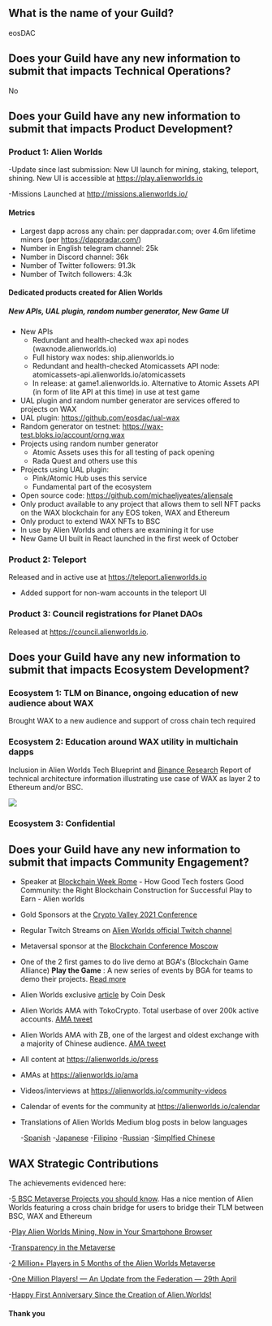 ## What is the name of your Guild?

eosDAC

## Does your Guild have any new information to submit that impacts Technical Operations?

No

## Does your Guild have any new information to submit that impacts Product Development?

### Product 1: Alien Worlds

-Update since last submission: New UI launch for mining, staking, teleport, shining. New UI is accessible at https://play.alienworlds.io

-Missions Launched at http://missions.alienworlds.io/


#### Metrics

- Largest dapp across any chain: per dappradar.com; over 4.6m lifetime miners (per https://dappradar.com/)
- Number in English telegram channel: 25k
- Number in Discord channel: 36k
- Number of Twitter followers: 91.3k
- Number of Twitch followers: 4.3k

#### Dedicated products created for Alien Worlds

##### New APIs, UAL plugin, random number generator, New Game UI

- New APIs
	- Redundant and health-checked wax api nodes (waxnode.alienworlds.io)
	- Full history wax nodes: ship.alienworlds.io
	- Redundant and health-checked Atomicassets API node: atomicassets-api.alienworlds.io/atomicassets
	- In release:  at game1.alienworlds.io. Alternative to Atomic Assets API (in form of lite API at this time) in use at test game
- UAL plugin and random number generator are services offered to projects on WAX
- UAL plugin: https://github.com/eosdac/ual-wax
- Random generator on testnet: https://wax-test.bloks.io/account/orng.wax
- Projects using random number generator
	- Atomic Assets uses this for all testing of pack opening
	- Rada Quest and others use this
- Projects using UAL plugin:
	- Pink/Atomic Hub uses this service
	- Fundamental part of the ecosystem
- Open source code: https://github.com/michaeljyeates/aliensale
- Only product available to any project that allows them to sell NFT packs on the WAX blockchain for any EOS token, WAX and Ethereum
- Only product to extend WAX NFTs to BSC
- In use by Alien Worlds and others are examining it for use
- New Game UI built in React launched in the first week of October


### Product 2: Teleport

Released and in active use at https://teleport.alienworlds.io
- Added support for non-wam accounts in the teleport UI

### Product 3: Council registrations for Planet DAOs 

Released at https://council.alienworlds.io.


## Does your Guild have any new information to submit that impacts Ecosystem Development?

### Ecosystem 1: TLM on Binance, ongoing education of new audience about WAX

Brought WAX to a new audience and support of cross chain tech required

### Ecosystem 2:  Education around WAX utility in multichain dapps

Inclusion in Alien Worlds Tech Blueprint and [Binance Research](https://research.binance.com/en/projects/alien-worlds) Report of technical architecture information illustrating use case of WAX as layer 2 to Ethereum and/or BSC.

![](https://gateway.pinata.cloud/ipfs/QmQfe9YZLWRjpnnDaNmKYVubr292WARuWY2RfrLt46EFdR)


### Ecosystem 3: Confidential


## Does your Guild have any new information to submit that impacts Community Engagement?

- Speaker at [Blockchain Week Rome](https://en.blockchainweekrome.com/#1#schedule-1) - How Good Tech fosters Good Community: the Right Blockchain Construction for Successful Play to Earn - Alien worlds
- Gold Sponsors at the [Crypto Valley 2021 Conference](https://www.cryptovalleyconference.com/partners)
- Regular Twitch Streams on [Alien Worlds official Twitch channel](https://www.twitch.tv/alienworldsofficial/about)
- Metaversal sponsor at the [Blockchain Conference Moscow](https://btcconf.ru/en#about-conf)
- One of the 2 first games to do live demo at BGA's (Blockchain Game Alliance) **Play the Game** : A new series of events by BGA for teams to demo their projects.  [Read more](https://medium.com/blockchain-game-alliance/play-the-game-august-bga-x-alien-worlds-x-splinterlands-d2caa59bcfce)
- Alien Worlds exclusive [article](https://www.coindesk.com/markets/2021/08/25/inside-alien-worlds-the-biggest-game-in-the-metaverse/) by Coin Desk
- Alien Worlds AMA with TokoCrypto. Total userbase of over 200k active accounts. [AMA tweet](https://twitter.com/Tokocrypto/status/1435482564697878544?s=20)
- Alien Worlds AMA with ZB, one of the largest and oldest exchange with a majority of Chinese audience. [AMA tweet](https://twitter.com/ZB_Group/status/1438331840742375426?s=20)
- All content at https://alienworlds.io/press
- AMAs at https://alienworlds.io/ama
- Videos/interviews at https://alienworlds.io/community-videos
- Calendar of events for the community at https://alienworlds.io/calendar
- Translations of Alien Worlds Medium blog posts in below languages

	-[Spanish](https://medium.com/alien-worlds-es)
	-[Japanese](https://medium.com/alien-worlds-jp)
	-[Filipino](https://medium.com/alien-worlds-ph)
	-[Russian](https://medium.com/alien-worlds-ru)
	-[Simplfied Chinese](https://medium.com/alien-worlds-zh)


## WAX Strategic Contributions 

The achievements evidenced here:

-[5 BSC Metaverse Projects you should know](https://academy.binance.com/en/articles/bsc-metaverse-projects-you-should-know). Has a nice mention of Alien Worlds featuring a cross chain bridge for users to bridge their TLM between BSC, WAX and Ethereum

-[Play Alien Worlds Mining, Now in Your Smartphone Browser](https://alienworlds.medium.com/play-alien-worlds-mining-now-in-your-smartphone-browser-591f570ba01c)

-[Transparency in the Metaverse](https://alienworlds.medium.com/transparency-in-the-metaverse-c37e6a98238d)

-[2 Million+ Players in 5 Months of the Alien Worlds Metaverse](https://alienworlds.medium.com/2-million-players-in-5-months-of-the-alien-worlds-metaverse-3342d7188c91)

-[One Million Players! — An Update from the Federation — 29th April](https://alienworlds.medium.com/one-million-players-an-update-from-the-federation-29th-april-db20d666b5d8)

-[Happy First Anniversary Since the Creation of Alien.Worlds!](https://alienworlds.medium.com/happy-first-anniversary-since-the-creation-of-alien-worlds-1a7296bc6c00)

#### Thank you


                                                                                                                                                                                                                                                                                                                                                             